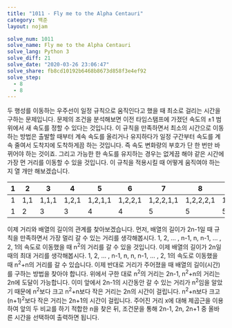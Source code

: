 ```yaml
---
title: "1011 - Fly me to the Alpha Centauri"
category: 백준
layout: nojam

solve_num: 1011
solve_name: Fly me to the Alpha Centauri
solve_lang: Python 3
solve_diff: 21
solve_date: "2020-03-26 23:06:47"
solve_share: fb8cd10192b6468b8673d858f3e4ef92
solve_step:
  - 8
  - 8
---
```


두 행성를 이동하는 우주선이 일정 규칙으로 움직인다고 했을 때 최소로 걸리는 시간을 구하는 문제입니다. 문제의 조건을 분석해보면 이전 타임스탬프에 가졌던 속도의 ±1 범위에서 새 속도를 정할 수 있다는 것입니다. 이 규칙을 만족하면서 최소의 시간으로 이동하는 방법은 출발할 때부터 계속 속도를 올리거나 유지하다가 일정 구간부터 속도를 계속 줄여서 도착지에 도착하게끔 하는 것입니다. 즉 속도 변화량의 부호가 단 한 번만 바뀌어야 하는 것이죠. 그리고 가능한 한 속도를 유지하는 경우는 없게끔 해야 같은 시간에 가장 먼 거리를 이동할 수 있을 것입니다. 이 규칙을 적용시킬 때 어떻게 움직여야 하는지 열 개만 해보겠습니다.

| 1   | 2   | 3     | 4     | 5       | 6       | 7         | 8         | 9         | 10          |
| --- | --- | ----- | ----- | ------- | ------- | --------- | --------- | --------- | ----------- |
| 1   | 1,1 | 1,1,1 | 1,2,1 | 1,2,1,1 | 1,2,2,1 | 1,2,2,1,1 | 1,2,2,2,1 | 1,2,3,2,1 | 1,2,3,2,1,1 |
| 1   | 2   | 3     | 3     | 4       | 4       | 5         | 5         | 5         | 6           |

이제 거리와 배열의 길이의 관계를 찾아보겠습니다. 먼저, 배열의 길이가 2n-1일 때 규칙을 만족하면서 가장 멀리 갈 수 있는 거리를 생각해봅시다. 1, 2, ... , n-1, n, n-1, ... , 2, 1의 속도로 이동했을 때 n<sup>2</sup>의 거리를 갈 수 있을 것입니다. 이제 배열의 길이가 2n일 때의 최대 거리를 생각해봅시다. 1, 2, ... , n-1, n, n, n-1, ... , 2, 1의 속도로 이동했을 때 n<sup>2</sup>+n의 거리를 갈 수 있습니다. 이제 반대로 거리가 주어졌을 때 배열의 길이(시간)를 구하는 방법을 찾아야 합니다. 위에서 구한 대로 n<sup>2</sup>의 거리는 2n-1, n<sup>2</sup>+n의 거리는 2n에 도달이 가능합니다. 이미 앞에서 2n-1의 시간동안 갈 수 있는 거리가 n<sup>2</sup>임을 알았기 때문에 n<sup>2</sup>보다 크고 n<sup>2</sup>+n보다 작은 거리는 2n의 시간이 걸립니다. n<sup>2</sup>+n보다 크고 (n+1)<sup>2</sup>보다 작은 거리는 2n+1의 시간이 걸립니다. 주어진 거리 x에 대해 제곱근을 이용하여 앞의 두 비교를 하기 적합한 n을 찾은 뒤, 조건문을 통해 2n-1, 2n, 2n+1 중 올바른 시간을 선택하여 출력하면 됩니다.
